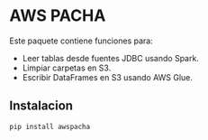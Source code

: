 # AWS PACHA

Este paquete contiene funciones para:
- Leer tablas desde fuentes JDBC usando Spark.
- Limpiar carpetas en S3.
- Escribir DataFrames en S3 usando AWS Glue.

## Instalacion
```bash
pip install awspacha
